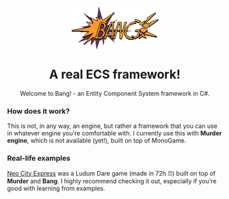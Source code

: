 <p align="center">
<img src="media/logo-1x-2.png" alt="Murder logo">
</p>

<h1 align="center">A real ECS framework!</h1>

<p align="center">
Welcome to Bang! - an Entity Component System framework in C#.
</p>

### How does it work?
This is not, in any way, an engine, but rather a framework that you can use in whatever engine you're comfortable with. I currently use this with **Murder engine**, which is not available (yet!), built on top of MonoGame.

### Real-life examples
[Neo City Express](https://github.com/isadorasophia/neocityexpress) was a Ludum Dare game (made in 72h ⏰) built on top of **Murder** and **Bang**. I highly recommend checking it out, especially if you're good with learning from examples.
